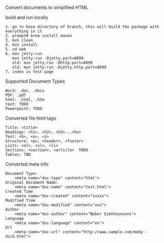 
Convert documents to simplified HTML



build and run locally

	1. go to base directory of branch, this will build the package with everything in it
	2. prompt# brew install maven
    3. mvn clean
    4. mvn install
    5. cd web
    6. mvn jetty:run
       mvn jetty:run -Djetty.port=8099
       old: mvn jetty:run -Dhttp.port=8099
       old: mvn jetty:run -Djetty.http.port=8099   
    7. index is test page
    
Supported Document Types

	Word: .doc, .docx
	PDF: .pdf
	html: .html, .htm
	text: TODO
	Powerpoint: TODO
    
Converted file html tags

	Title: <title>
	Headings: <h1>, <h2>, <h3>...<hn>
	Text: <b>, <u>, <i>
	Structure: <p>, <header>, <footer>
	Lists: <ol>, <ul>, <li>
	Sections: <section>, <article>  TODO
	Tables: TBD
	
Converted meta info

	Document Type: 
		<meta name="doc-type" content="html">
	Original Document Name: 
		<meta name="doc-name" content="test.html">
	Created Time
		<meta name="doc-created" content="xxxxx">
	Modified Time
		<meta name="doc-modified" content="xxx">
	Author
		<meta name="doc-author" content="Bober Simthsonsons">
	Language
		<meta name="doc-language" content="en">	
	Url
		<meta name="doc-url" content="http://www.sample.com/moby-dick.html">	
		
		
		
		
		
	
	
	
